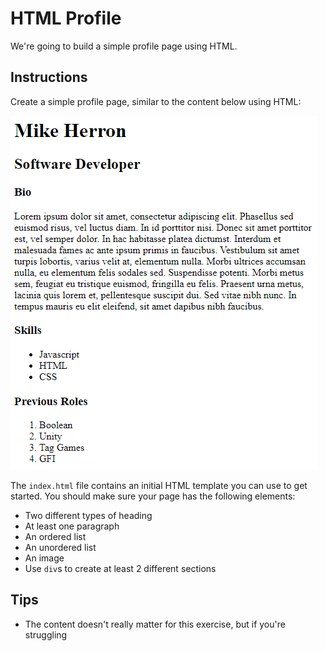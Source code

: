 # HTML Profile
We're going to build a simple profile page using HTML.

## Instructions
Create a simple profile page, similar to the content below using HTML:

![boolean profile](images/profile.png)

The `index.html` file contains an initial HTML template you can use to get started. You should make sure your page has the following elements:

* Two different types of heading
* At least one paragraph
* An ordered list 
* An unordered list
* An image
* Use `div`s to create at least 2 different sections 

## Tips 
- The content doesn't really matter for this exercise, but if you're struggling 
